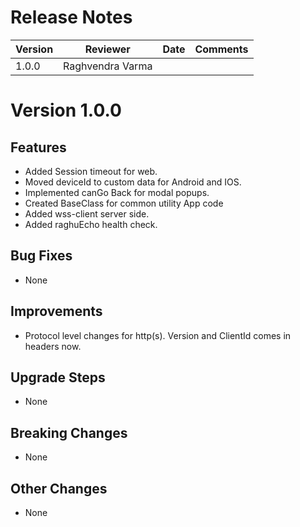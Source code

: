 # Release Notes

| Version | Reviewer | Date | Comments |
|--|--|--|--|
| 1.0.0 | Raghvendra Varma | | |

# Version 1.0.0

## Features
- Added Session timeout for web.
- Moved deviceId to custom data for Android and IOS.
- Implemented canGo Back for modal popups.
- Created BaseClass for common utility App code
- Added wss-client server side.
- Added raghuEcho health check.

## Bug Fixes
- None

## Improvements
- Protocol level changes for http(s). Version and ClientId comes in headers now.

## Upgrade Steps
- None

## Breaking Changes
- None

## Other Changes
- None